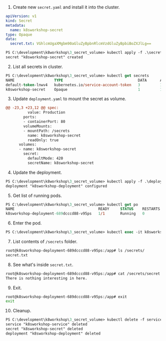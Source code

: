 1. Create new `secret.yaml` and install it into the cluster.
```yaml
apiVersion: v1
kind: Secret
metadata:
  name: k8sworkshop-secret
type: Opaque
data:
  secret.txt: VGhlcmUgaXMgbm90aGluZyBpbnRlcmVzdGluZyBpbiBoZXJlLg==
```
```ps
PS C:\development\k8workshop\3_secret_volume> kubectl apply -f .\secret.yaml
secret "k8sworkshop-secret" created
```
2. List all secrets in cluster.
```ps
PS C:\development\k8workshop\3_secret_volume> kubectl get secrets
NAME                  TYPE                                  DATA      AGE
default-token-lnwv4   kubernetes.io/service-account-token   3         18d
k8sworkshop-secret    Opaque                                1         10s
```
3. Update `deployment.yaml` to mount the secret as volume.
```diff
@@ -23,3 +23,12 @@ spec:
          value: Production
        ports:
        - containerPort: 80
        volumeMounts:
        - mountPath: /secrets
          name: k8sworkshop-secret
          readOnly: true
      volumes:
      - name: k8sworkshop-secret
        secret:
          defaultMode: 420
          secretName: k8sworkshop-secret
```
4. Update the deployment.
```ps
PS C:\development\k8workshop\3_secret_volume> kubectl apply -f .\deployment.yaml
deployment "k8sworkshop-deployment" configured
```
5. Get list of running pods.
```ps
PS C:\development\k8workshop\3_secret_volume> kubectl get po
NAME                                      READY     STATUS    RESTARTS   AGE
k8sworkshop-deployment-689dcccd88-v95ps   1/1       Running   0          14s
```
6. Enter the pod.
```ps
PS C:\development\k8workshop\3_secret_volume> kubectl exec -it k8sworkshop-deployment-689dcccd88-v95ps -- bash
```
7. List contents of `/secrets` folder.
```bash
root@k8sworkshop-deployment-689dcccd88-v95ps:/app# ls /secrets/
secret.txt
```
8. See what's inside `secret.txt`.
```bash
root@k8sworkshop-deployment-689dcccd88-v95ps:/app# cat /secrets/secret.txt
There is nothing interesting in here.
```
9. Exit.
```bash
root@k8sworkshop-deployment-689dcccd88-v95ps:/app# exit
exit
```
10. Cleanup.
```ps
PS C:\development\k8workshop\3_secret_volume> kubectl delete -f service.yaml -f secret.yaml -f deployment.yaml
service "k8sworkshop-service" deleted
secret "k8sworkshop-secret" deleted
deployment "k8sworkshop-deployment" deleted
```
